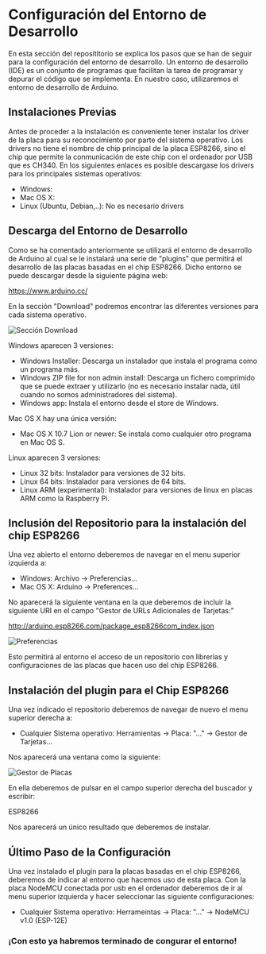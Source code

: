 # Configuración del Entorno de Desarrollo

En esta sección del reposititorio se explica los pasos que se han de seguir para la configuración del entorno de desarrollo. Un entorno de desarrollo (IDE) es un conjunto de programas que facilitan la tarea de programar y depurar el código que se implementa. En nuestro caso, utilizaremos el entorno de desarrollo de Arduino.

## Instalaciones Previas

Antes de proceder a la instalación es conveniente tener instalar los driver de la placa para su reconocimiento por parte del sistema operativo. Los drivers no tiene el nombre de chip principal de la placa ESP8266, sino el chip que permite la conmunicación de este chip con el ordenador por USB que es CH340. En los siguientes enlaces es posible descargase los drivers para los principales sistemas operativos:

- Windows:
- Mac OS X:
- Linux (Ubuntu, Debian,..): No es necesario drivers

## Descarga del Entorno de Desarrollo

Como se ha comentado anteriormente se utilizará el entorno de desarrollo de Arduino al cual se le instalará una serie de "plugins" que permitirá el desarrollo de las placas basadas en el chip ESP8266. Dicho entorno se puede descargar desde la siguiente página web:

https://www.arduino.cc/

En la sección "Download" podremos encontrar las diferentes versiones para cada sistema operativo.

![Sección Download](https://raw.githubusercontent.com/ysinotelodigo/TallerIoT/master/recursos%20tutoriales/descargas.png)

Windows aparecen 3 versiones:
 - Windows Installer: Descarga un instalador que instala el programa como un programa más.
 - Windows ZIP file for non admin install: Descarga un fichero comprimido que se puede extraer y utilizarlo (no es necesario instalar nada, útil cuando no somos administradores del sistema).
 - Windows app: Instala el entorno desde el store de Windows.

Mac OS X hay una única versión:
 - Mac OS X 10.7 Lion or newer: Se instala como cualquier otro programa en Mac OS S.

Linux aparecen 3 versiones:
 - Linux 32 bits: Instalador para versiones de 32 bits.
 - Linux 64 bits: Instalador para versiones de 64 bits.
 - Linux ARM (experimental): Instalador para versiones de linux en placas ARM como la Raspberry Pi.

## Inclusión del Repositorio para la instalación del chip ESP8266

Una vez abierto el entorno deberemos de navegar en el menu superior izquierda a:

- Windows: Archivo -> Preferencias...
- Mac OS X: Arduino -> Preferences...

No aparecerá la siguiente ventana en la que deberemos de incluir la siguiente URI en el campo "Gestor de URLs Adicionales de Tarjetas:"

http://arduino.esp8266.com/package_esp8266com_index.json

![Preferencias](https://raw.githubusercontent.com/ysinotelodigo/TallerIoT/master/recursos%20tutoriales/preferencias.png)

Esto permitirá al entorno el acceso de un repositorio con librerias y configuraciones de las placas que hacen uso del chip ESP8266.

## Instalación del plugin para el Chip ESP8266

Una vez indicado el repositorio deberemos de navegar de nuevo el menu superior derecha a:

- Cualquier Sistema operativo: Herramientas -> Placa: "..." -> Gestor de Tarjetas...

Nos aparecerá una ventana como la siguiente:

![Gestor de Placas](https://raw.githubusercontent.com/ysinotelodigo/TallerIoT/master/recursos%20tutoriales/gestorPlacas.png)

En ella deberemos de pulsar en el campo superior derecha del buscador y escribir:

ESP8266

Nos aparecerá un único resultado que deberemos de instalar.

## Último Paso de la Configuración

Una vez instalado el plugin para la placas basadas en el chip ESP8266, deberemos de indicar al entorno que hacemos uso de esta placa. Con la placa NodeMCU conectada por usb en el ordenador deberemos de ir al menu superior izquierda y hacer seleccionar las siguiente configuraciones:

- Cualquier Sistema operativo: Herrameintas -> Placa: "..." -> NodeMCU v1.0 (ESP-12E)

### ¡Con esto ya habremos terminado de congurar el entorno!
